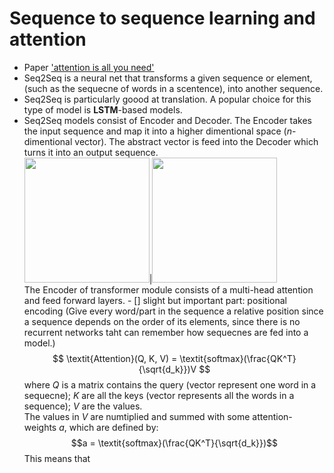 # Sequence to sequence learning and attention #
* Paper ['attention is all you need'](https://papers.nips.cc/paper/2017/file/3f5ee243547dee91fbd053c1c4a845aa-Paper.pdf)  
* Seq2Seq is a neural net that transforms a given sequence or element, (such as the sequecne of words in a scentence), into another sequence.  
* Seq2Seq is particularly goood at  translation. A popular choice for this type of model is __LSTM__-based models.
* Seq2Seq models consist of Encoder and Decoder. The Encoder takes the input sequence and map it into a higher dimentional space (_n_-dimentional vector). The abstract vector is feed into the Decoder which turns it into an output sequence.  
<img src="https://miro.medium.com/max/2880/1*BHzGVskWGS_3jEcYYi6miQ.png" width="200">|<img src="https://miro.medium.com/max/700/1*ETe4WrKJ1lS1MKDgBPIM0g.png" width="200">  
The Encoder of transformer module consists of a multi-head attention and feed forward layers. - [] slight but important part: positional encoding (Give every word/part in the sequence a relative position since a sequence depends on the order of its elements, since there is no recurrent networks taht can remember how sequecnes are fed into a model.)
$$ \textit{Attention}(Q, K, V) = \textit{softmax}(\frac{QK^T}{\sqrt{d_k}})V $$
where $Q$ is a matrix contains the query (vector represent one word in a sequecne); $K$ are all the keys (vector represents all the words in a sequence); $V$ are the values.  
The values in $V$ are numtiplied and summed with some attention-weights $a$, which are defined by:
$$a = \textit{softmax}(\frac{QK^T}{\sqrt{d_k}})$$
This means that 
